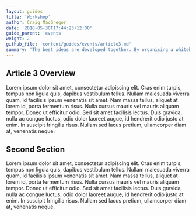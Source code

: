 ```yaml
---
layout: guides
title: 'Workshop'
author: Craig MacGregor
date: '2018-05-30T17:44:23+12:00'
guide_parent: 'events'
weight: 2
github_file: 'content/guides/events/article3.md'
summary: 'The best ideas are developed together. By organising a whiteboard session or an online discussion, you can all focus on a specific goal/problem and develop ways to reach/fix it. This could be anything such as the future of NavCoin, ecosystem development, trading, technology, merchant adoption, advocacy, or a bug fixing session etc.'
---
```


## Article 3 Overview

Lorem ipsum dolor sit amet, consectetur adipiscing elit. Cras enim turpis, tempus non ligula quis, dapibus vestibulum tellus. Nullam malesuada viverra quam, id facilisis ipsum venenatis sit amet. Nam massa tellus, aliquet at lorem id, porta fermentum risus. Nulla cursus mauris vel mauris aliquam tempor. Donec ut efficitur odio. Sed sit amet facilisis lectus. Duis gravida, nulla ac congue luctus, odio dolor laoreet augue, id hendrerit odio justo at enim. In suscipit fringilla risus. Nullam sed lacus pretium, ullamcorper diam at, venenatis neque.

## Second Section

Lorem ipsum dolor sit amet, consectetur adipiscing elit. Cras enim turpis, tempus non ligula quis, dapibus vestibulum tellus. Nullam malesuada viverra quam, id facilisis ipsum venenatis sit amet. Nam massa tellus, aliquet at lorem id, porta fermentum risus. Nulla cursus mauris vel mauris aliquam tempor. Donec ut efficitur odio. Sed sit amet facilisis lectus. Duis gravida, nulla ac congue luctus, odio dolor laoreet augue, id hendrerit odio justo at enim. In suscipit fringilla risus. Nullam sed lacus pretium, ullamcorper diam at, venenatis neque.
